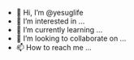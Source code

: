 - 👋 Hi, I’m @yesuglife
- 👀 I’m interested in ...
- 🌱 I’m currently learning ...
- 💞️ I’m looking to collaborate on ...
- 📫 How to reach me ...

<!---
yesuglife/yesuglife is a ✨ special ✨ repository because its `README.md` (this file) appears on your GitHub profile.
You can click the Preview link to take a look at your changes.
--->
